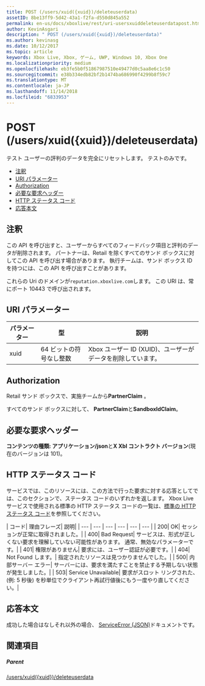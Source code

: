 ```yaml
---
title: POST (/users/xuid({xuid})/deleteuserdata)
assetID: 8be13ff9-5d42-43a1-f2fa-d550d845a552
permalink: en-us/docs/xboxlive/rest/uri-usersxuiddeleteuserdatapost.html
author: KevinAsgari
description: " POST (/users/xuid({xuid})/deleteuserdata)"
ms.author: kevinasg
ms.date: 10/12/2017
ms.topic: article
keywords: Xbox Live, Xbox, ゲーム, UWP, Windows 10, Xbox One
ms.localizationpriority: medium
ms.openlocfilehash: eb3fe5b0f51867987510e49477d0c5aa8e6c1c50
ms.sourcegitcommit: e38b334edb82bf2b1474ba686990f4299b8f59c7
ms.translationtype: MT
ms.contentlocale: ja-JP
ms.lasthandoff: 11/14/2018
ms.locfileid: "6833953"
---
```

# <a name="post-usersxuidxuiddeleteuserdata"></a>POST (/users/xuid({xuid})/deleteuserdata)
テスト ユーザーの評判のデータを完全にリセットします。 テストのみです。

  * [注釈](#ID4EQ)
  * [URI パラメーター](#ID4E5)
  * [Authorization](#ID4EJB)
  * [必要な要求ヘッダー](#ID4E3B)
  * [HTTP ステータス コード](#ID4EHC)
  * [応答本文](#ID4EJF)

<a id="ID4EQ"></a>


## <a name="remarks"></a>注釈

この API を呼び出すと、ユーザーからすべてのフィードバック項目と評判のデータが削除されます。 パートナーは、Retail を除くすべてのサンド ボックスに対してこの API を呼び出す場合があります。 執行チームは、サンド ボックス ID を持つには、この API を呼び出すことがあります。

これらの Uri のドメインが`reputation.xboxlive.com`します。 この URI は、常にポート 10443 で呼び出されます。

<a id="ID4E5"></a>


## <a name="uri-parameters"></a>URI パラメーター

| パラメーター| 型| 説明|
| --- | --- | --- |
| xuid| 64 ビットの符号なし整数| Xbox ユーザー ID (XUID)、ユーザーがデータを削除しています。|

<a id="ID4EJB"></a>


## <a name="authorization"></a>Authorization

Retail サンド ボックスで、実施チームから**PartnerClaim** 。

すべてのサンド ボックスに対して、 **PartnerClaim**と**SandboxIdClaim**。

<a id="ID4E3B"></a>


## <a name="required-request-headers"></a>必要な要求ヘッダー

**コンテンツの種類: アプリケーション/json**と**X Xbl コントラクト バージョン**(現在のバージョンは 101)。

<a id="ID4EHC"></a>


## <a name="http-status-codes"></a>HTTP ステータス コード

サービスでは、このリソースには、この方法で行った要求に対する応答としてでは、このセクションで、ステータス コードのいずれかを返します。 Xbox Live サービスで使用される標準の HTTP ステータス コードの一覧は、[標準の HTTP ステータス コード](../../additional/httpstatuscodes.md)を参照してください。

| コード| 理由フレーズ| 説明|
| --- | --- | --- | --- | --- | --- |
| 200| OK| セッションが正常に取得されました。|
| 400| Bad Request| サービスは、形式が正しくない要求を理解していない可能性があります。 通常、無効なパラメーターです。|
| 401| 権限がありません| 要求には、ユーザー認証が必要です。|
| 404| Not Found します。| 指定されたリソースは見つかりませんでした。|
| 500| 内部サーバー エラー| サーバーには、要求を満たすことを禁止する予期しない状態が発生しました。|
| 503| Service Unavailable| 要求がスロット リングされた、(例: 5 秒後) を秒単位でクライアント再試行値後にもう一度やり直してください。|

<a id="ID4EJF"></a>


## <a name="response-body"></a>応答本文

成功した場合はなしそれ以外の場合、 [ServiceError (JSON)](../../json/json-serviceerror.md)ドキュメントです。

<a id="ID4EWF"></a>


## <a name="see-also"></a>関連項目

<a id="ID4EYF"></a>


##### <a name="parent"></a>Parent

[/users/xuid({xuid})/deleteuserdata](uri-usersxuiddeleteuserdata.md)
